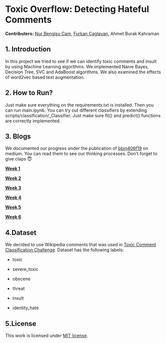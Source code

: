 # Toxic Overflow: Detecting Hateful Comments
__Contributers:__ [Nur Bengisu Cam](https://github.com/bengisucam "GitHub"), [Furkan Caglayan](https://github.com/furkancaglayan "GitHub"), Ahmet Burak Kahraman

## 1. Introduction
In this project we tried to see if we can identify toxic comments and insult by using Machine Learning  algorithms.
We implemented Naive Bayes, Decision Tree, SVC and AdaBoost algorithms. We also examined the effects of word2vec based text augmentation.





## 2. How to Run?
Just make sure everything on the requirements.txt is installed. Then you can run main.ipynb. You can try out
different classifiers by extending scripts/classification/_Classifier. Just make sure fit() and predict() functions
are correctly implemented.


## 3. Blogs
We documented our progress under the publication of [bbm406f19](https://medium.com/bbm406f19) on medium. You can read them to see our thinking processes. Don't forget to give claps :innocent:



[__Week 1__](https://medium.com/bbm406f19/week-1-detecting-potentially-hurtful-and-toxic-comments-5eb17de9e5d8)


[__Week 2__](https://medium.com/bbm406f19/week-2-toxic-overflow-detecting-hateful-comments-2c8ae2ef9ffe)

[__Week 3__](https://medium.com/bbm406f19/week-3-toxic-overflow-detecting-hateful-comments-c29567234000)

[__Week 4__](https://medium.com/bbm406f19/week-4-toxic-overflow-detecting-hateful-comments-fadcbd74a704)

[__Week 5__](https://medium.com/bbm406f19/week-5-toxic-overflow-detecting-hateful-comments-96e201875d89)

[__Week 6__](https://medium.com/bbm406f19/week-6-toxic-overflow-detecting-hateful-comments-777a855a9c01?)








## 4.Dataset
We decided to use Wikipedia comments that was used in [Toxic Comment Classification Challenge](https://www.kaggle.com/c/jigsaw-toxic-comment-classification-challenge/data). Dataset has the following labels:

- toxic

- severe_toxic

- obscene

- threat

- insult

- identity_hate








## 5.License
This work is licensed under [MIT license](https://github.com/furkancaglayan/Detecting-Potentially-Hurtful-and-Toxic-Comments/blob/master/LICENSE).
